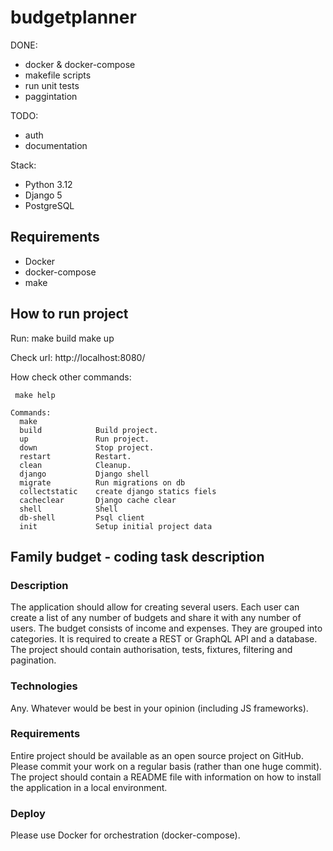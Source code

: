 # budgetplanner


DONE:
- docker & docker-compose
- makefile scripts
- run unit tests
- paggintation

TODO:
- auth
- documentation


Stack:
- Python 3.12
- Django 5
- PostgreSQL

## Requirements
- Docker
- docker-compose
- make

## How to run project
Run:
make build
make up

Check url:
 http://localhost:8080/


How check other commands:

```
 make help

Commands:
  make 
  build            Build project.
  up               Run project.
  down             Stop project.
  restart          Restart.
  clean            Cleanup.
  django           Django shell
  migrate          Run migrations on db
  collectstatic    create django statics fiels
  cacheclear       Django cache clear
  shell            Shell
  db-shell         Psql client
  init             Setup initial project data
  ```




## Family budget - coding task description

### Description
The application should allow for creating several users. Each user can create a list of any
number of budgets and share it with any number of users. The budget consists of income
and expenses. They are grouped into categories. It is required to create a REST or
GraphQL API and a database. The project should contain authorisation, tests, fixtures,
filtering and pagination.

### Technologies
Any. Whatever would be best in your opinion (including JS frameworks).

### Requirements
Entire project should be available as an open source project on GitHub. Please commit
your work on a regular basis (rather than one huge commit). The project should contain a
README file with information on how to install the application in a local environment.

### Deploy
Please use Docker for orchestration (docker-compose).